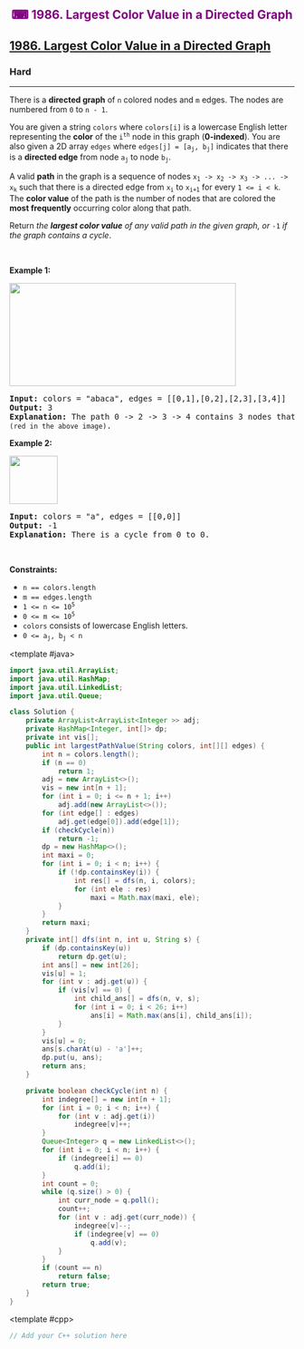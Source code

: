 <div align = "center">
<h style = "margin-bottom: 0px; margin-top: 0px; color : purple;" align = "center" class = "header">

## ⌨ 1986. Largest Color Value in a Directed Graph

</h>
</div>

<h2><a href="https://leetcode.com/problems/largest-color-value-in-a-directed-graph" target = "_blank">1986. Largest Color Value in a Directed Graph</a></h2><h3>Hard</h3><hr><p>There is a <strong>directed graph</strong> of <code>n</code> colored nodes and <code>m</code> edges. The nodes are numbered from <code>0</code> to <code>n - 1</code>.</p>

<p>You are given a string <code>colors</code> where <code>colors[i]</code> is a lowercase English letter representing the <strong>color</strong> of the <code>i<sup>th</sup></code> node in this graph (<strong>0-indexed</strong>). You are also given a 2D array <code>edges</code> where <code>edges[j] = [a<sub>j</sub>, b<sub>j</sub>]</code> indicates that there is a <strong>directed edge</strong> from node <code>a<sub>j</sub></code> to node <code>b<sub>j</sub></code>.</p>

<p>A valid <strong>path</strong> in the graph is a sequence of nodes <code>x<sub>1</sub> -&gt; x<sub>2</sub> -&gt; x<sub>3</sub> -&gt; ... -&gt; x<sub>k</sub></code> such that there is a directed edge from <code>x<sub>i</sub></code> to <code>x<sub>i+1</sub></code> for every <code>1 &lt;= i &lt; k</code>. The <strong>color value</strong> of the path is the number of nodes that are colored the <strong>most frequently</strong> occurring color along that path.</p>

<p>Return <em>the <strong>largest color value</strong> of any valid path in the given graph, or </em><code>-1</code><em> if the graph contains a cycle</em>.</p>

<p>&nbsp;</p>
<p><strong class="example">Example 1:</strong></p>

<p><img alt="" src="https://assets.leetcode.com/uploads/2021/04/21/leet1.png" style="width: 400px; height: 182px;" /></p>

<pre>
<strong>Input:</strong> colors = &quot;abaca&quot;, edges = [[0,1],[0,2],[2,3],[3,4]]
<strong>Output:</strong> 3
<strong>Explanation:</strong> The path 0 -&gt; 2 -&gt; 3 -&gt; 4 contains 3 nodes that are colored <code>&quot;a&quot; (red in the above image)</code>.
</pre>

<p><strong class="example">Example 2:</strong></p>

<p><img alt="" src="https://assets.leetcode.com/uploads/2021/04/21/leet2.png" style="width: 85px; height: 85px;" /></p>

<pre>
<strong>Input:</strong> colors = &quot;a&quot;, edges = [[0,0]]
<strong>Output:</strong> -1
<strong>Explanation:</strong> There is a cycle from 0 to 0.
</pre>

<p>&nbsp;</p>
<p><strong>Constraints:</strong></p>

<ul>
	<li><code>n == colors.length</code></li>
	<li><code>m == edges.length</code></li>
	<li><code>1 &lt;= n &lt;= 10<sup>5</sup></code></li>
	<li><code>0 &lt;= m &lt;= 10<sup>5</sup></code></li>
	<li><code>colors</code> consists of lowercase English letters.</li>
	<li><code>0 &lt;= a<sub>j</sub>, b<sub>j</sub>&nbsp;&lt; n</code></li>
</ul>

<CodeTabs :languages="[ { name: 'C++', slot: 'cpp' }, { name: 'Java', slot: 'java' } ]">

<template #java>

```java
import java.util.ArrayList;
import java.util.HashMap;
import java.util.LinkedList;
import java.util.Queue;

class Solution {
    private ArrayList<ArrayList<Integer >> adj;
    private HashMap<Integer, int[]> dp;
    private int vis[];
    public int largestPathValue(String colors, int[][] edges) {
        int n = colors.length();
        if (n == 0)
            return 1;
        adj = new ArrayList<>();
        vis = new int[n + 1];
        for (int i = 0; i <= n + 1; i++)
            adj.add(new ArrayList<>());
        for (int edge[] : edges)
            adj.get(edge[0]).add(edge[1]);
        if (checkCycle(n))
            return -1;
        dp = new HashMap<>();
        int maxi = 0;
        for (int i = 0; i < n; i++) {
            if (!dp.containsKey(i)) {
                int res[] = dfs(n, i, colors);
                for (int ele : res)
                    maxi = Math.max(maxi, ele);
            }
        }
        return maxi;
    }
    private int[] dfs(int n, int u, String s) {
        if (dp.containsKey(u))
            return dp.get(u);
        int ans[] = new int[26];
        vis[u] = 1;
        for (int v : adj.get(u)) {
            if (vis[v] == 0) {
                int child_ans[] = dfs(n, v, s);
                for (int i = 0; i < 26; i++)
                    ans[i] = Math.max(ans[i], child_ans[i]);
            }
        }
        vis[u] = 0;
        ans[s.charAt(u) - 'a']++;
        dp.put(u, ans);
        return ans;
    }

    private boolean checkCycle(int n) {
        int indegree[] = new int[n + 1];
        for (int i = 0; i < n; i++) {
            for (int v : adj.get(i))
                indegree[v]++;
        }
        Queue<Integer> q = new LinkedList<>();
        for (int i = 0; i < n; i++) {
            if (indegree[i] == 0)
                q.add(i);
        }
        int count = 0;
        while (q.size() > 0) {
            int curr_node = q.poll();
            count++;
            for (int v : adj.get(curr_node)) {
                indegree[v]--;
                if (indegree[v] == 0)
                    q.add(v);
            }
        }
        if (count == n)
            return false;
        return true;
    }
}
```

</template>

<template #cpp>

```cpp
// Add your C++ solution here
```

</template>

</CodeTabs>
